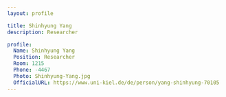 ```yaml
---
layout: profile

title: Shinhyung Yang
description: Researcher

profile:
  Name: Shinhyung Yang
  Position: Researcher
  Room: 1215
  Phone: -4467
  Photo: Shinhyung-Yang.jpg
  OfficialURL: https://www.uni-kiel.de/de/person/yang-shinhyung-70105
---
```

